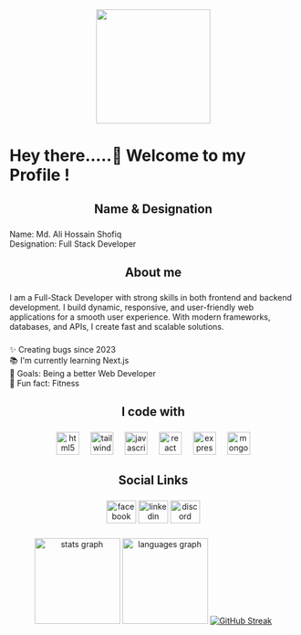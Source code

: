 <div align="center">
  <img height="200" src="https://avatars.githubusercontent.com/u/159065094?v=4"  />
</div>

###

<h1 align="left">Hey  there.....🙌 Welcome to my Profile !</h1>

###

<h2 align="center">Name & Designation</h2>

###

<p align="left">Name: Md. Ali Hossain Shofiq<br>Designation: Full Stack Developer</p>

###

<h2 align="center">About me</h2>

###

<p align="left">I am a Full-Stack Developer with strong skills in both frontend and backend development. I build dynamic, responsive, and user-friendly web applications for a smooth user experience. With modern frameworks, databases, and APIs, I create fast and scalable solutions.</p>

###

<p align="left">✨ Creating bugs since 2023<br>📚 I'm currently learning Next.js<br>🎯 Goals: Being a better Web Developer<br>🎲 Fun fact: Fitness</p>

###

<h2 align="center">I code with</h2>

###

<div align="center">
  <img src="https://cdn.jsdelivr.net/gh/devicons/devicon/icons/html5/html5-original.svg" height="40" alt="html5 logo"  />
  <img width="12" />
  <img src="https://skillicons.dev/icons?i=tailwind" height="40" alt="tailwindcss logo"  />
  <img width="12" />
  <img src="https://cdn.jsdelivr.net/gh/devicons/devicon/icons/javascript/javascript-original.svg" height="40" alt="javascript logo"  />
  <img width="12" />
  <img src="https://cdn.jsdelivr.net/gh/devicons/devicon/icons/react/react-original.svg" height="40" alt="react logo"  />
  <img width="12" />
  <img src="https://skillicons.dev/icons?i=express" height="40" alt="express logo"  />
  <img width="12" />
  <img src="https://cdn.jsdelivr.net/gh/devicons/devicon/icons/mongodb/mongodb-original.svg" height="40" alt="mongodb logo"  />
</div>

###

###

<h2 align="center">Social Links</h2>

###

<div align="center">
  <img src="https://raw.githubusercontent.com/maurodesouza/profile-readme-generator/master/src/assets/icons/social/facebook/default.svg" width="52" height="40" alt="facebook logo"  />
  <img src="https://raw.githubusercontent.com/maurodesouza/profile-readme-generator/master/src/assets/icons/social/linkedin/default.svg" width="52" height="40" alt="linkedin logo"  />
  <img src="https://raw.githubusercontent.com/maurodesouza/profile-readme-generator/master/src/assets/icons/social/discord/default.svg" width="52" height="40" alt="discord logo"  />
</div>

###

<div align="center">
  <img src="https://github-readme-stats.vercel.app/api?username=hossainshofiq&hide_title=false&hide_rank=false&show_icons=true&include_all_commits=true&count_private=true&disable_animations=false&theme=radical&locale=en&hide_border=false&order=1" height="150" alt="stats graph"  />
  <img src="https://github-readme-stats.vercel.app/api/top-langs?username=hossainshofiq&locale=en&hide_title=false&layout=compact&card_width=320&langs_count=5&theme=radical&hide_border=false&order=2" height="150" alt="languages graph"  />
  <a href="https://git.io/streak-stats">
  <img src="https://nirzak-streak-stats.vercel.app?user=hossainshofiq&theme=radical" alt="GitHub Streak" />
</a>

</div>

###
